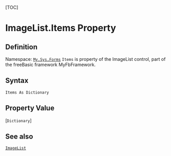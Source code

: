 [TOC]
# ImageList.Items Property

## Definition
Namespace: [`My.Sys.Forms`](My.Sys.Forms.md)
`Items` is property of the ImageList control, part of the freeBasic framework MyFbFramework.
## Syntax
```freeBasic
Items As Dictionary
```
## Property Value
[`Dictionary`]
## See also
[`ImageList`](ImageList.md)
